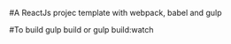 #A ReactJs projec template with webpack, babel and gulp

#To build
    gulp build
or
    gulp build:watch